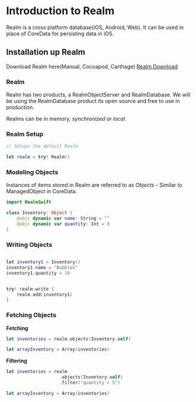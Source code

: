 # Introduction to Realm

Realm is a cross platform database(iOS, Android, Web). It can be used in place of CoreData for persisting data in iOS.

## Installation up Realm

Download Realm here(Manual, Cocoapod, Carthage)
[Realm Download](https://realm.io/docs/swift/latest#installation)

### Realm

Realm has two products, a RealmObjectServer and RealmDatabase. We will be using the RealmDatabase product its open source and free to use in production.

Realms can be in *memory, synchronized or local.*


### Realm Setup

```swift
// Setups the default Realm

let realm = try! Realm()
```

### Modeling Objects

Instances of items stored in Realm are referred to as *Objects* - Similar to ManagedObject in CoreData.

```swift
import RealmSwift

class Inventory: Object {
    @objc dynamic var name: String = ""
    @objc dynamic var quantity: Int = 0
}

```


### Writing Objects

```swift

let inventory1 = Inventory()
inventory1.name = "Bubbles"
inventory1.quantity = 10


try! realm.write {
    realm.add(inventory1)
}

```

### Fetching Objects

**Fetching**
```swift
let inventories = realm.objects(Inventory.self)

let arrayInventory = Array(inventories)

```

**Filtering**

```swift
let inventories = realm
                    .objects(Inventory.self)
                    .filter("quantity > 5")

let arrayInventory = Array(inventories)
